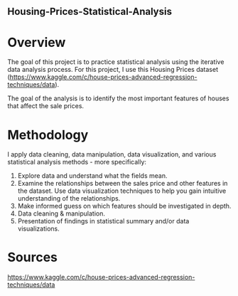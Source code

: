 ## Housing-Prices-Statistical-Analysis

# Overview

The goal of this project is to practice statistical analysis using the iterative data analysis process. For this project, I use this Housing Prices dataset (https://www.kaggle.com/c/house-prices-advanced-regression-techniques/data). 

The goal of the analysis is to identify the most important features of houses that affect the sale prices.

# Methodology

I apply data cleaning, data manipulation, data visualization, and various statistical analysis methods - more specifically:

1. Explore data and understand what the fields mean.
2. Examine the relationships between the sales price and other features in the dataset. Use data visualization techniques to help you gain intuitive understanding of the relationships.
3. Make informed guess on which features should be investigated in depth.
4. Data cleaning & manipulation.
5. Presentation of findings in statistical summary and/or data visualizations.

# Sources

https://www.kaggle.com/c/house-prices-advanced-regression-techniques/data
